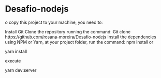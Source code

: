 # Desafio-nodejs
o copy this project to your machine, you need to:

Install Git Clone the repository running the command: Git clone https://github.com/rosana-moreira/Desafio-nodejs Install the dependencies using NPM or Yarn, at your project folder, run the command: npm install or

yarn install

execute

yarn dev:server
